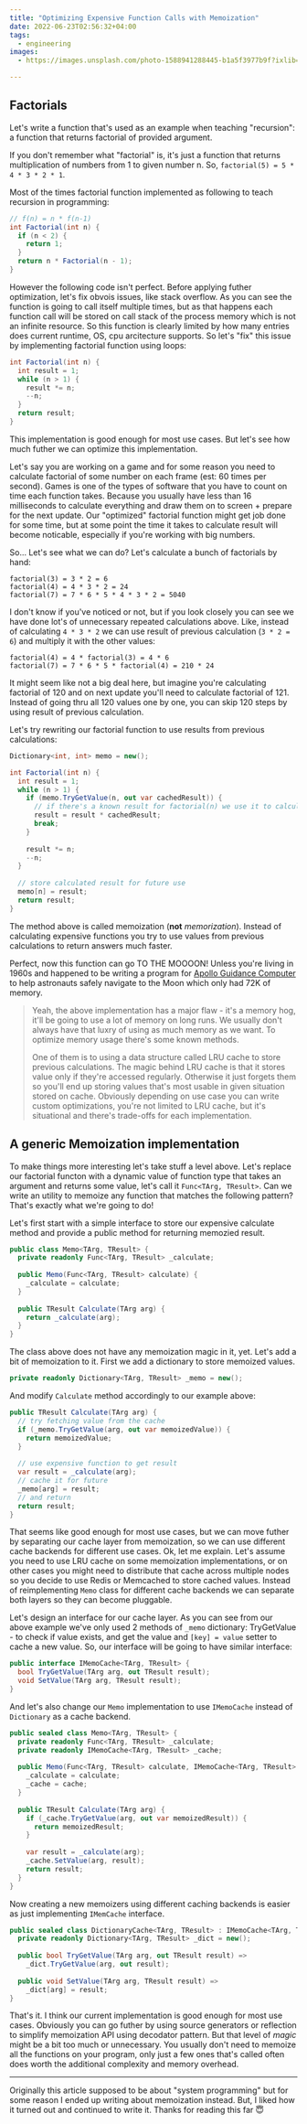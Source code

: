 ```yaml
---
title: "Optimizing Expensive Function Calls with Memoization"
date: 2022-06-23T02:56:32+04:00
tags:
  - engineering
images:
  - https://images.unsplash.com/photo-1588941288445-b1a5f3977b9f?ixlib=rb-1.2.1&ixid=MnwxMjA3fDB8MHxwaG90by1wYWdlfHx8fGVufDB8fHx8&auto=format&fit=crop&w=1740&q=80

---
```


## Factorials

Let's write a function that's used as an example when teaching "recursion": a function that returns factorial of provided argument.

If you don't remember what "factorial" is, it's just a function that returns multiplication of numbers from 1 to given number n. So, `factorial(5) = 5 * 4 * 3 * 2 * 1`.

Most of the times factorial function implemented as following to teach recursion in programming:

```csharp
// f(n) = n * f(n-1)
int Factorial(int n) {
  if (n < 2) {
    return 1;
  }
  return n * Factorial(n - 1);
}
```

However the following code isn't perfect. Before applying futher optimization, let's fix obvois issues, like stack overflow. As you can see the function is going to call itself multiple times, but as that happens each function call will be stored on call stack of the process memory which is not an infinite resource. So this function is clearly limited by how many entries does current runtime, OS, cpu arcitecture supports. So let's "fix" this issue by implementing factorial function using loops:

```csharp 
int Factorial(int n) {
  int result = 1;
  while (n > 1) {
    result *= n;
    --n;
  }
  return result;
}
```

This implementation is good enough for most use cases. But let's see how much futher we can optimize this implementation.

Let's say you are working on a game and for some reason you need to calculate factorial of some number on each frame (est: 60 times per second). Games is one of the types of software that you have to count on time each function takes. Because you usually have less than 16 milliseconds to calculate everything and draw them on to screen + prepare for the next update. Our "optimized" factorial function might get job done for some time, but at some point the time it takes to calculate result will become noticable, especially if you're working with big numbers.

So... Let's see what we can do? Let's calculate a bunch of factorials by hand:

```plain
factorial(3) = 3 * 2 = 6
factorial(4) = 4 * 3 * 2 = 24
factorial(7) = 7 * 6 * 5 * 4 * 3 * 2 = 5040
```

I don't know if you've noticed or not, but if you look closely you can see we have done lot's of unnecessary repeated calculations above. Like, instead of calculating `4 * 3 * 2` we can use result of previous calculation (`3 * 2 = 6`) and multiply it with the other values:

```plain
factorial(4) = 4 * factorial(3) = 4 * 6
factorial(7) = 7 * 6 * 5 * factorial(4) = 210 * 24 
```

It might seem like not a big deal here, but imagine you're calculating factorial of 120 and on next update you'll need to calculate factorial of 121. Instead of going thru all 120 values one by one, you can skip 120 steps by using result of previous calculation.

Let's try rewriting our factorial function to use results from previous calculations:

```csharp
Dictionary<int, int> memo = new();

int Factorial(int n) {
  int result = 1;
  while (n > 1) {
    if (memo.TryGetValue(n, out var cachedResult)) {
      // if there's a known result for factorial(n) we use it to calculate result
      result = result * cachedResult;
      break;
    }
    
    result *= n;
    --n;
  }
  
  // store calculated result for future use
  memo[n] = result;
  return result;
}
```

The method above is called memoization (**not** *memorization*). Instead of calculating expensive functions you try to use values from previous calculations to return answers much faster.

Perfect, now this function can go TO THE MOOOON! Unless you're living in 1960s and happened to be writing a program for [Apollo Guidance Computer](https://en.wikipedia.org/wiki/Apollo_Guidance_Computer) to help astronauts safely navigate to the Moon which only had 72K of memory. 

> Yeah, the above implementation has a major flaw - it's a memory hog, it'll be going to use a lot of memory on long runs. We usually don't always have that luxry of using as much memory as we want. To optimize memory usage there's some known methods.
>
> One of them is to using a data structure called LRU cache to store previous calculations. The magic behind LRU cache is that it stores value only if they're accessed regularly. Otherwise it just forgets them so you'll end up storing values that's most usable in given situation stored on cache. Obviously depending on use case you can write custom optimizations, you're not limited to LRU cache, but it's situational and there's trade-offs for each implementation.

## A generic Memoization implementation

To make things more interesting let's take stuff a level above. Let's replace our factorial functon with a dynamic value of  function type that takes an argument and returns some value, let's call it `Func<TArg, TResult>`. Can we write an utility to memoize any function that matches the following pattern? That's exactly what we're going to do!

Let's first start with a simple interface to store our expensive calculate method and provide a public method for returning memozied result.

```csharp
public class Memo<TArg, TResult> {
  private readonly Func<TArg, TResult> _calculate;
  
  public Memo(Func<TArg, TResult> calculate) {
    _calculate = calculate;
  }
  
  public TResult Calculate(TArg arg) {
    return _calculate(arg);
  }
}
```

The class above does not have any memoization magic in it, yet. Let's add a bit of memoization to it. First we add a dictionary to store memoized values.

```csharp
private readonly Dictionary<TArg, TResult> _memo = new();
```

And modify `Calculate` method accordingly to our example above:

```csharp
public TResult Calculate(TArg arg) {
  // try fetching value from the cache
  if (_memo.TryGetValue(arg, out var memoizedValue)) {
    return memoizedValue;
  }
  
  // use expensive function to get result
  var result = _calculate(arg);
  // cache it for future
  _memo[arg] = result;
  // and return
  return result;
}
```

That seems like good enough for most use cases, but we can move futher by separating our cache layer from memoization, so we can use different cache backends for different use cases. Ok, let me explain. Let's assume you need to use LRU cache on some memoization implementations, or on other cases you might need to distribute that cache across multiple nodes so you decide to use Redis or Memcached to store cached values. Instead of reimplementing `Memo` class for different cache backends we can separate both layers so they can become pluggable.

Let's design an interface for our cache layer. As you can see from our above example we've only used 2 methods of `_memo` dictionary: TryGetValue - to check if value exists, and get the value and `[key] = value` setter to cache a new value. So, our interface will be going to have similar interface:

```csharp
public interface IMemoCache<TArg, TResult> {
  bool TryGetValue(TArg arg, out TResult result);
  void SetValue(TArg arg, TResult result);
}
```

And let's also change our `Memo` implementation to use `IMemoCache` instead of `Dictionary` as a cache backend.

```csharp
public sealed class Memo<TArg, TResult> {
  private readonly Func<TArg, TResult> _calculate;
  private readonly IMemoCache<TArg, TResult> _cache;
  
  public Memo(Func<TArg, TResult> calculate, IMemoCache<TArg, TResult> cache) {
    _calculate = calculate;
    _cache = cache;
  }
  
  public TResult Calculate(TArg arg) {
    if (_cache.TryGetValue(arg, out var memoizedResult)) {
      return memoizedResult;
    }
    
    var result = _calculate(arg);
    _cache.SetValue(arg, result);
    return result;
  }
}
```

Now creating a new memoizers using different caching backends is easier as just implementing `IMemCache` interface.

```csharp
public sealed class DictionaryCache<TArg, TResult> : IMemoCache<TArg, TResult> {
  private readonly Dictionary<TArg, TResult> _dict = new();
  
  public bool TryGetValue(TArg arg, out TResult result) =>
    _dict.TryGetValue(arg, out result);
  
  public void SetValue(TArg arg, TResult result) =>
    _dict[arg] = result;
}
```

That's it. I think our current implementation is good enough for most use cases. Obviously you can go futher by using source generators or reflection to simplify memoization API using decodator pattern. But that level of *magic* might be a bit too much or unnecessary. You usually don't need to memoize all the functions on your program, only just a few ones that's called often does worth the additional complexity and memory overhead.

---

Originally this article supposed to be about "system programming" but for some reason I ended up writing about memoization instead. But, I liked how it turned out and continued to write it. Thanks for reading this far 😇